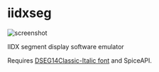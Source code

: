 # iidxseg

![screenshot](https://raw.githubusercontent.com/minsangkim89/iidxseg/9f955d6d3c678d8a2229cb23656dd8c3bd79116e/res/readme/2019-09-15.gif?token=ANCXP73SGYDDR37A3P6IOQC5P25VY)

IIDX segment display software emulator

Requires [DSEG14Classic-Italic font](https://www.keshikan.net/fonts-e.html) and SpiceAPI.